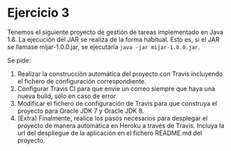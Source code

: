 # Ejercicio 3
Tenemos el siguiente proyecto de gestión de tareas implementado en Java 1.8. 
La ejecución del JAR se realiza de la forma habitual. Esto es, si el JAR se llamase mijar-1.0.0.jar, se ejecutaría ``java -jar mijar-1.0.0.jar``.



Se pide:

1. Realizar la construcción automática del proyecto con Travis incluyendo el fichero de configuración correspondiente.     
2. Configurar Travis CI para que envíe un correo siempre que haya una nueva build, sólo en caso de error.
3. Modificar el fichero de configuración de Travis para que construya el proyecto para Oracle JDK 7 y Oracle JDK 8.
4. (Extra) Finalmente, realice los pasos necesarios para desplegar el proyecto de manera automática en Heroku a través de Travis. Incluya la url del despliegue de la aplicación en el fichero README.md del proyecto.
